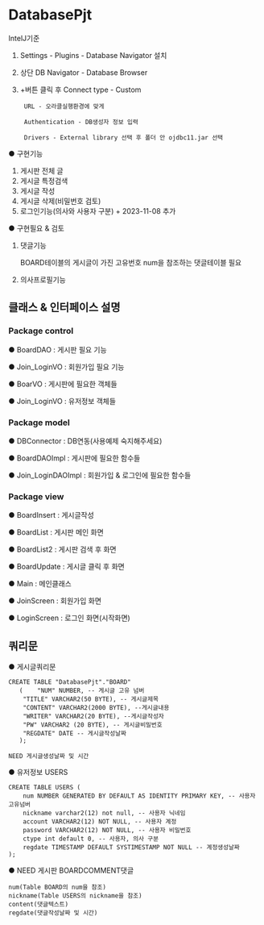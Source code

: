 # DatabasePjt
IntelJ기준
1. Settings - Plugins - Database Navigator 설치
2. 상단 DB Navigator - Database Browser
3. +버튼 클릭 후 Connect type - Custom
   
   		URL - 오라클실행환경에 맞게
   
   		Authentication - DB생성자 정보 입력
   
   		Drivers - External library 선택 후 폴더 안 ojdbc11.jar 선택
   
   		
● 구현기능
  1. 게시판 전체 글
  2. 게시글 특정검색
  3. 게시글 작성
  4. 게시글 삭제(비밀번호 검토)
  5. 로그인기능(의사와 사용자 구분) + 2023-11-08 추가
     
● 구현필요 & 검토
  1. 댓글기능
     
     BOARD테이블의 게시글이 가진 고유번호 num을 참조하는 댓글테이블 필요
  2. 의사프로필기능


## 클래스 & 인터페이스 설명
### Package control
● BoardDAO : 게시판 필요 기능

● Join_LoginVO : 회원가입 필요 기능

● BoarVO : 게시판에 필요한 객체들

● Join_LoginVO : 유저정보 객체들
### Package model
● DBConnector : DB연동(사용예제 숙지해주세요)

● BoardDAOImpl : 게시판에 필요한 함수들

● Join_LoginDAOImpl : 회원가입 & 로그인에 필요한 함수들
### Package view
● BoardInsert : 게시글작성

● BoardList : 게시판 메인 화면

● BoardList2 : 게시판 검색 후 화면

● BoardUpdate : 게시글 클릭 후 화면

● Main : 메인클래스

● JoinScreen : 회원가입 화면

● LoginScreen : 로그인 화면(시작화면)

## 쿼리문
● 게시글쿼리문
```
CREATE TABLE "DatabasePjt"."BOARD" 
   (	"NUM" NUMBER, -- 게시글 고유 넘버
	"TITLE" VARCHAR2(50 BYTE), -- 게시글제목
	"CONTENT" VARCHAR2(2000 BYTE), --게시글내용
	"WRITER" VARCHAR2(20 BYTE), --게시글작성자
    "PW" VARCHAR2 (20 BYTE), -- 게시글비밀번호
	"REGDATE" DATE -- 게시글작성날짜
   );

NEED 게시글생성날짜 및 시간
```
● 유저정보 USERS
```
CREATE TABLE USERS (
    num NUMBER GENERATED BY DEFAULT AS IDENTITY PRIMARY KEY, -- 사용자 고유넘버
    nickname varchar2(12) not null, -- 사용자 닉네임
    account VARCHAR2(12) NOT NULL, -- 사용자 계정
    password VARCHAR2(12) NOT NULL, -- 사용자 비밀번호
    ctype int default 0, -- 사용자, 의사 구분
    regdate TIMESTAMP DEFAULT SYSTIMESTAMP NOT NULL -- 계정생성날짜
);
```

● NEED 게시판 BOARDCOMMENT댓글
```
num(Table BOARD의 num을 참조)
nickname(Table USERS의 nickname을 참조)
content(댓글텍스트)
regdate(댓글작성날짜 및 시간)
```

